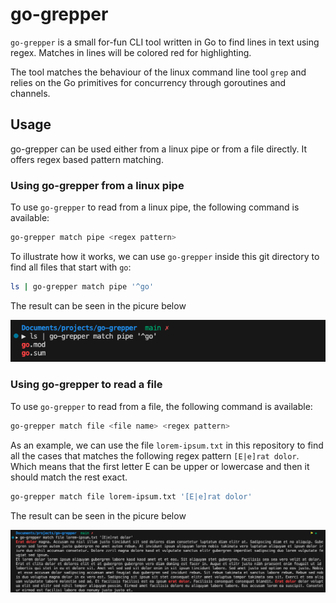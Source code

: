 # go-grepper

`go-grepper` is a small for-fun CLI tool written in Go to find lines in text using regex. Matches in lines will be colored red for highlighting.

The tool matches the behaviour of the linux command line tool `grep` and relies on the Go primitives for concurrency through goroutines and channels.

## Usage

go-grepper can be used either from a linux pipe or from a file directly. It offers regex based pattern matching.

### Using go-grepper from a linux pipe

To use `go-grepper` to read from a linux pipe, the following command is available:

```bash
go-grepper match pipe <regex pattern>
```

To illustrate how it works, we can use `go-grepper` inside this git directory to find all files that start with `go`:

```bash
ls | go-grepper match pipe '^go'
```

The result can be seen in the picure below

![alt text](https://github.com/TheisFerre/go-grepper/blob/main/img/go-grepper-pipe.png)

### Using go-grepper to read a file

To use `go-grepper` to read from a file, the following command is available:

```bash
go-grepper match file <file name> <regex pattern>
```

As an example, we can use the file `lorem-ipsum.txt` in this repository to find all the cases that matches the following regex pattern `[E|e]rat dolor`. Which means that the first letter E can be upper or lowercase and then it should match the rest exact.

```bash
go-grepper match file lorem-ipsum.txt '[E|e]rat dolor'
```

The result can be seen in the picure below

![alt text](https://github.com/TheisFerre/go-grepper/blob/main/img/go-grepper-file.png)
